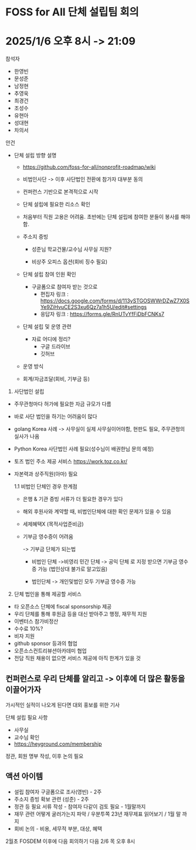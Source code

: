 # FOSS for All 단체 설립팀 회의


# 2025/1/6 오후 8시 -> 21:09
참석자
- 한영빈
- 문성준
- 남정현
- 추영욱
- 최경건
- 조성수
- 유현아
- 성대현
- 차의서

안건
- 단체 설립 방향 설명
  - https://github.com/foss-for-all/nonprofit-roadmap/wiki
  - 비법인사단 -> 이후 사단법인 전환에 참가자 대부분 동의
  - 컨퍼런스 기반으로 본격적으로 시작
  - 단체 설립에 필요한 리소스 확인
  - 처음부터 직원 고용은 어려움. 초반에는 단체 설립에 참여한 분들이 봉사를 해야 함.
  - 주소지 증빙

      - 성준님 학교건물/교수님 사무실 지원?

      - 비상주 오피스 옵션(회비 징수 필요)

  - 단체 설립 참여 인원 확인
    - 구글폼으로 참여자 받는 것으로
      - 편집자 링크 : https://docs.google.com/forms/d/113ySTGOSWWrDZwZ7X0SYe9ZiHvuCE2S3xu6Qz7a1h5U/edit#settings
      - 응답자 링크 : https://forms.gle/RnUTvYfFiDbFCNKs7
  - 단체 설립 및 운영 관련
    - 자료 어디에 정리?
      - 구글 드라이브
      - 깃허브
  - 운영 방식
  - 회계/자금조달(회비, 기부금 등)

1. 사단법인 설립
 - 주무관청마다 허가에 필요한 자금 규모가 다름
 - 바로 사단 법인을 하기는 어려움이 많다
 - golang Korea 사례 -> 사무실이 실제 사무실이어야함, 현판도 필요, 주무관청의 실사가 나옴
 - Python Korea 사단법인 사례 필요(성수님이 배권한님 문의 예정)
 - 토즈 법인 주소 제공 서비스 https://work.toz.co.kr/
 - 자본력과 상주직원(아마) 필요

    1.1 비법인 단체인 경우 한계점

     - 은행 & 기관 증빙 서류가 더 필요한 경우가 있다

     - 해외 후원사와 계약할 때, 비법인단체에 대한 확인 문제가 있을 수 있음

     - 세제혜택X (목적사업준비금)

     - 기부금 영수증이 어려움

       -> 기부금 단체가 되는법

        - 비법인 단체 ->비영리 민간 단체 -> 공익 단체 로 지정 받으면 기부금 영수증 가능 (법인상대 불가로 알고있음)

        - 법인단체 -> 개인및법인 모두 기부금 영수증 가능


2. 단체 법인을 통해 제공할 서비스
 - 타 오픈소스 단체에 fiscal sponsorship 제공
 - 우리 단체를 통해 후원금 등을 대신 받아주고 행정, 재무적 지원
 - 이벤터스 참가비정산
 - 수수료 10%?
 - 비자 지원
 - github sponsor 등과의 협업
 - 오픈소스컨트리뷰션아카데미 협업
 - 전담 직원 채용이 없으면 서비스 제공에 아직 한계가 있을 것

## 컨퍼런스로 우리 단체를 알리고 -> 이후에 더 많은 활동을 이끌어가자

가시적인 실적이 나오게 된다면 대외 홍보를 위한 기사


단체 설립 필요 사항
- 사무실
- 교수님 확인
- https://heyground.com/membership


정관, 회원 명부 작성, 이후 논의 필요


## 액션 아이템
- 설립 참여자 구글폼으로 조사(영빈) - 2주
- 주소지 증빙 확보 관련 (성준) - 2주
- 정관 등 필요 서류 작성 - 참여자 다같이 검토 필요 - 1월말까지
- 재무 관련 어떻게 굴러가는지 파악 / 우분투쪽 23년 재무제표 읽어보기 / 1월 말 까지
- 회비 논의 - 비용, 세무적 부분, 대상, 혜택

2월초 FOSDEM 이후에 다음 회의하기
다음 2/6 목 오후 8시
